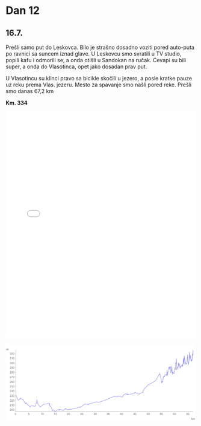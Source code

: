 # Dan 12

## 16.7.

Prešli samo put do Leskovca. Bilo je strašno dosadno voziti pored auto-puta po ravnici sa suncem iznad glave. U Leskovcu smo svratili u TV studio, popili kafu i odmorili se, a onda otišli u Sandokan na ručak. Ćevapi su bili super, a onda do Vlasotinca, opet jako dosadan prav put.

U Vlasotincu su klinci pravo sa bicikle skočili u jezero, a posle kratke pauze uz reku prema Vlas. jezeru. Mesto za spavanje smo našli pored reke. Prešli smo danas 67,2 km

**Km. 334**

<iframe width="100%" height="600px" frameborder="0" allowfullscreen src="//umap.openstreetmap.fr/en/map/bajsom-po-srbiji_570086?scaleControl=true&miniMap=false&scrollWheelZoom=false&zoomControl=true&allowEdit=false&moreControl=true&searchControl=false&tilelayersControl=null&embedControl=false&datalayersControl=null&onLoadPanel=undefined&captionBar=false&fullscreenControl=true&locateControl=false&editinosmControl=false&datalayers=1627814#10/43.0800/21.9574"></iframe>

![Visinski profil](./img/dan-12.png)
